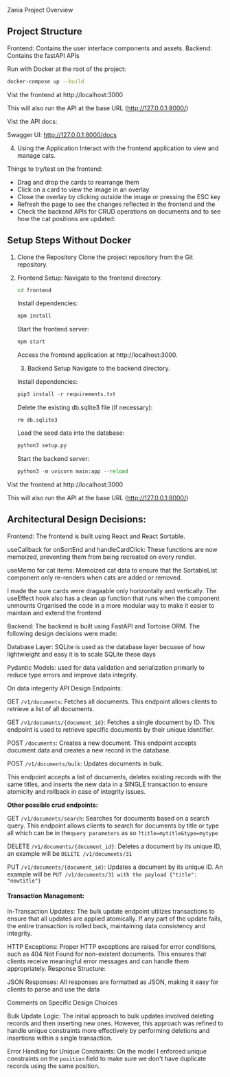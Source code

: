Zania Project Overview

## Project Structure

Frontend: Contains the user interface components and assets.
Backend: Contains the fastAPI APIs

Run with Docker at the root of the project:

```sh
docker-compose up --build
```

Vist the frontend at http://localhost:3000

This will also run the API at the base URL (http://127.0.0.1:8000/)

Vist the API docs:

Swagger UI: http://127.0.0.1:8000/docs

4. Using the Application
   Interact with the frontend application to view and manage cats.

Things to try/test on the frontend:

- Drag and drop the cards to rearrange them
- Click on a card to view the image in an overlay
- Close the overlay by clicking outside the image or pressing the ESC key
- Refresh the page to see the changes reflected in the frontend and the
- Check the backend APIs for CRUD operations on documents and to see how the cat positions are updated:

## Setup Steps Without Docker

1. Clone the Repository
   Clone the project repository from the Git repository.

2. Frontend Setup:
   Navigate to the frontend directory.

   ```sh
   cd frontend
   ```

   Install dependencies:

   ```js
   npm install
   ```

   Start the frontend server:

   ```js
   npm start
   ```

   Access the frontend application at http://localhost:3000.

   3. Backend Setup
      Navigate to the backend directory.

   Install dependencies:

   ```py
   pip3 install -r requirements.txt
   ```

   Delete the existing db.sqlite3 file (if necessary):

   ```
   rm db.sqlite3
   ```

   Load the seed data into the database:

   ```py
   python3 setup.py
   ```

   Start the backend server:

   ```py
   python3 -m uvicorn main:app --reload
   ```

Vist the frontend at http://localhost:3000

This will also run the API at the base URL (http://127.0.0.1:8000/)

## Architectural Design Decisions:

Frontend: The frontend is built using React and React Sortable.

useCallback for onSortEnd and handleCardClick: These functions are now memoized, preventing them from being recreated on every render.

useMemo for cat items: Memoized cat data to ensure that the SortableList component only re-renders when cats are added or removed.

I made the sure cards were dragaable only horizontally and vertically.
The useEffect hook also has a clean up function that runs when the component unmounts
Organised the code in a more modular way to make it easier to maintain and extend the frontend

Backend: The backend is built using FastAPI and Tortoise ORM. The following design decisions were made:

Database Layer: SQLite is used as the database layer becuase of how lightwieight and easy it is to scale SQLite these days

Pydantic Models: used for data validation and serialization primarly to reduce type errors and improve data integrity.

On data integerity
API Design Endpoints:

GET `/v1/documents`: Fetches all documents. This endpoint allows clients to retrieve a list of all documents.

GET `/v1/documents/{document_id}`: Fetches a single document by ID.
This endpoint is used to retrieve specific documents by their unique identifier.

POST `/documents`: Creates a new document. This endpoint accepts document data and creates a new record in the database.

POST `/v1/documents/bulk`: Updates documents in bulk.

This endpoint accepts a list of documents, deletes existing records with the same titles, and inserts the new data in a SINGLE transaction to ensure atomicity and rollback in case of integrity issues.

**Other possible crud endpoints:**

GET `/v1/documents/search`: Searches for documents based on a search query. This endpoint allows clients to search for documents by title or type all which can be in the`query parameters` as so `?title=mytitle&type=mytype`

DELETE `/v1/documents/{document_id}`: Deletes a document by its unique ID, an example will be `DELETE /v1/documents/31`

PUT `/v1/documents/{document_id}`: Updates a document by its unique ID. An example will be `PUT /v1/documents/31 with the payload {"title": "newtitle"}`

#### Transaction Management:

In-Transaction Updates: The bulk update endpoint utilizes transactions to ensure that all updates are applied atomically. If any part of the update fails, the entire transaction is rolled back, maintaining data consistency and integrity.

HTTP Exceptions: Proper HTTP exceptions are raised for error conditions, such as 404 Not Found for non-existent documents. This ensures that clients receive meaningful error messages and can handle them appropriately.
Response Structure:

JSON Responses: All responses are formatted as JSON, making it easy for clients to parse and use the data

Comments on Specific Design Choices

Bulk Update Logic:
The initial approach to bulk updates involved deleting records and then inserting new ones. However, this approach was refined to handle unique constraints more effectively by performing deletions and insertions within a single transaction.

Error Handling for Unique Constraints: On the model I enforced unique constraints on the `position` field to make sure we don't have duplicate records using the same position.
